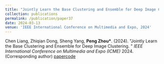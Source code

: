 ```yaml
---
title: "Jointly Learn the Base Clustering and Ensemble for Deep Image Clustering"
collection: publications
permalink: /publication/paper37
date: 2024-03-13
venue: 'IEEE International Conference on Multimedia and Expo, 2024'
---
```


Chen Liang, Zhiqian Dong, Sheng Yang, **Peng Zhou\***. (2024). &quot;Jointly Learn the Base Clustering and Ensemble for Deep Image Clustering. &quot; <i>IEEE International Conference on Multimedia and Expo (ICME)</i> 2024. (Corresponding author) [paper](http://Doctor-Nobody.github.io/papers/ICME2024_2.pdf)[code](https://github.com/liangchen98/JDCE)